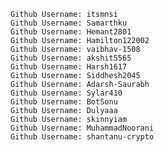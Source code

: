     Github Username: itsmnsi
    Github Username: Samarthku
    Github Username: Hemant2801
    Github Username: Hamilton122002
    Github Username: vaibhav-1508
    Github Username: akshit5565
    Github Username: Harsh1617
    Github Username: Siddhesh2045
    Github Username: Adarsh-Saurabh
    Github Username: Sylar410
    Github Username: BotSonu 
    Github Username: Dulyaaa
    Github Username: skinnyiam
    Github Username: MuhammadNoorani
    Github Username: shantanu-crypto